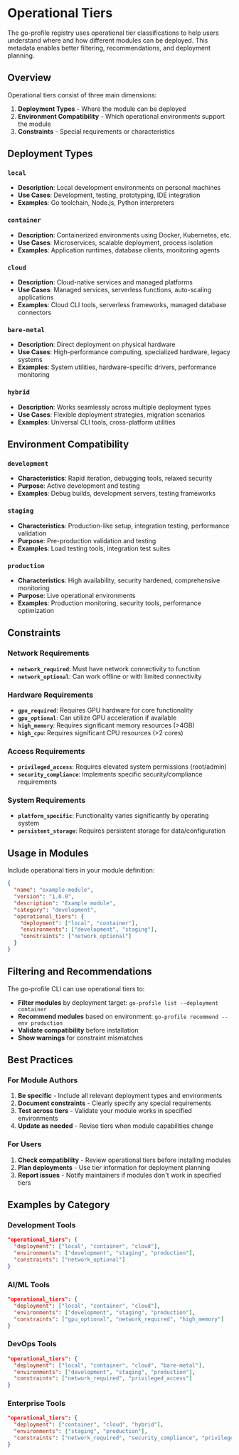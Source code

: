 # Operational Tiers

The go-profile registry uses operational tier classifications to help users understand where and how different modules can be deployed. This metadata enables better filtering, recommendations, and deployment planning.

## Overview

Operational tiers consist of three main dimensions:

1. **Deployment Types** - Where the module can be deployed
2. **Environment Compatibility** - Which operational environments support the module  
3. **Constraints** - Special requirements or characteristics

## Deployment Types

### `local`
- **Description**: Local development environments on personal machines
- **Use Cases**: Development, testing, prototyping, IDE integration
- **Examples**: Go toolchain, Node.js, Python interpreters

### `container`
- **Description**: Containerized environments using Docker, Kubernetes, etc.
- **Use Cases**: Microservices, scalable deployment, process isolation
- **Examples**: Application runtimes, database clients, monitoring agents

### `cloud`
- **Description**: Cloud-native services and managed platforms
- **Use Cases**: Managed services, serverless functions, auto-scaling applications
- **Examples**: Cloud CLI tools, serverless frameworks, managed database connectors

### `bare-metal`
- **Description**: Direct deployment on physical hardware
- **Use Cases**: High-performance computing, specialized hardware, legacy systems
- **Examples**: System utilities, hardware-specific drivers, performance monitoring

### `hybrid`
- **Description**: Works seamlessly across multiple deployment types
- **Use Cases**: Flexible deployment strategies, migration scenarios
- **Examples**: Universal CLI tools, cross-platform utilities

## Environment Compatibility

### `development`
- **Characteristics**: Rapid iteration, debugging tools, relaxed security
- **Purpose**: Active development and testing
- **Examples**: Debug builds, development servers, testing frameworks

### `staging`
- **Characteristics**: Production-like setup, integration testing, performance validation
- **Purpose**: Pre-production validation and testing
- **Examples**: Load testing tools, integration test suites

### `production`
- **Characteristics**: High availability, security hardened, comprehensive monitoring
- **Purpose**: Live operational environments
- **Examples**: Production monitoring, security tools, performance optimization

## Constraints

### Network Requirements
- **`network_required`**: Must have network connectivity to function
- **`network_optional`**: Can work offline or with limited connectivity

### Hardware Requirements
- **`gpu_required`**: Requires GPU hardware for core functionality
- **`gpu_optional`**: Can utilize GPU acceleration if available
- **`high_memory`**: Requires significant memory resources (>4GB)
- **`high_cpu`**: Requires significant CPU resources (>2 cores)

### Access Requirements
- **`privileged_access`**: Requires elevated system permissions (root/admin)
- **`security_compliance`**: Implements specific security/compliance requirements

### System Requirements
- **`platform_specific`**: Functionality varies significantly by operating system
- **`persistent_storage`**: Requires persistent storage for data/configuration

## Usage in Modules

Include operational tiers in your module definition:

```json
{
  "name": "example-module",
  "version": "1.0.0",
  "description": "Example module",
  "category": "development",
  "operational_tiers": {
    "deployment": ["local", "container"],
    "environments": ["development", "staging"],
    "constraints": ["network_optional"]
  }
}
```

## Filtering and Recommendations

The go-profile CLI can use operational tiers to:

- **Filter modules** by deployment target: `go-profile list --deployment container`
- **Recommend modules** based on environment: `go-profile recommend --env production`
- **Validate compatibility** before installation
- **Show warnings** for constraint mismatches

## Best Practices

### For Module Authors
1. **Be specific** - Include all relevant deployment types and environments
2. **Document constraints** - Clearly specify any special requirements
3. **Test across tiers** - Validate your module works in specified environments
4. **Update as needed** - Revise tiers when module capabilities change

### For Users
1. **Check compatibility** - Review operational tiers before installing modules
2. **Plan deployments** - Use tier information for deployment planning
3. **Report issues** - Notify maintainers if modules don't work in specified tiers

## Examples by Category

### Development Tools
```json
"operational_tiers": {
  "deployment": ["local", "container", "cloud"],
  "environments": ["development", "staging", "production"],
  "constraints": ["network_optional"]
}
```

### AI/ML Tools
```json
"operational_tiers": {
  "deployment": ["local", "container", "cloud"],
  "environments": ["development", "staging", "production"],
  "constraints": ["gpu_optional", "network_required", "high_memory"]
}
```

### DevOps Tools
```json
"operational_tiers": {
  "deployment": ["local", "container", "cloud", "bare-metal"],
  "environments": ["development", "staging", "production"],
  "constraints": ["network_required", "privileged_access"]
}
```

### Enterprise Tools
```json
"operational_tiers": {
  "deployment": ["container", "cloud", "hybrid"],
  "environments": ["staging", "production"],
  "constraints": ["network_required", "security_compliance", "privileged_access"]
}
```
